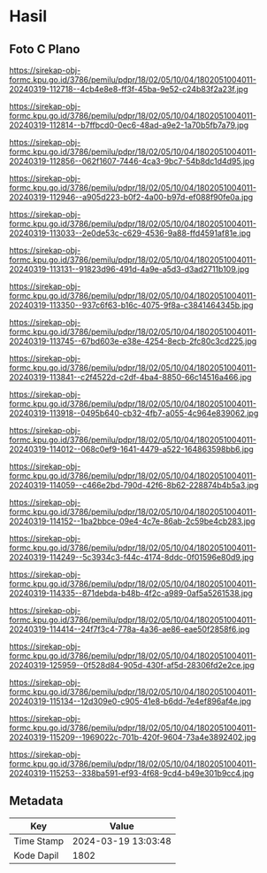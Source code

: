 # Hasil

## Foto C Plano

https://sirekap-obj-formc.kpu.go.id/3786/pemilu/pdpr/18/02/05/10/04/1802051004011-20240319-112718--4cb4e8e8-ff3f-45ba-9e52-c24b83f2a23f.jpg

https://sirekap-obj-formc.kpu.go.id/3786/pemilu/pdpr/18/02/05/10/04/1802051004011-20240319-112814--b7ffbcd0-0ec6-48ad-a9e2-1a70b5fb7a79.jpg

https://sirekap-obj-formc.kpu.go.id/3786/pemilu/pdpr/18/02/05/10/04/1802051004011-20240319-112856--062f1607-7446-4ca3-9bc7-54b8dc1d4d95.jpg

https://sirekap-obj-formc.kpu.go.id/3786/pemilu/pdpr/18/02/05/10/04/1802051004011-20240319-112946--a905d223-b0f2-4a00-b97d-ef088f90fe0a.jpg

https://sirekap-obj-formc.kpu.go.id/3786/pemilu/pdpr/18/02/05/10/04/1802051004011-20240319-113033--2e0de53c-c629-4536-9a88-ffd4591af81e.jpg

https://sirekap-obj-formc.kpu.go.id/3786/pemilu/pdpr/18/02/05/10/04/1802051004011-20240319-113131--91823d96-491d-4a9e-a5d3-d3ad2711b109.jpg

https://sirekap-obj-formc.kpu.go.id/3786/pemilu/pdpr/18/02/05/10/04/1802051004011-20240319-113350--937c6f63-b16c-4075-9f8a-c3841464345b.jpg

https://sirekap-obj-formc.kpu.go.id/3786/pemilu/pdpr/18/02/05/10/04/1802051004011-20240319-113745--67bd603e-e38e-4254-8ecb-2fc80c3cd225.jpg

https://sirekap-obj-formc.kpu.go.id/3786/pemilu/pdpr/18/02/05/10/04/1802051004011-20240319-113841--c2f4522d-c2df-4ba4-8850-66c14516a466.jpg

https://sirekap-obj-formc.kpu.go.id/3786/pemilu/pdpr/18/02/05/10/04/1802051004011-20240319-113918--0495b640-cb32-4fb7-a055-4c964e839062.jpg

https://sirekap-obj-formc.kpu.go.id/3786/pemilu/pdpr/18/02/05/10/04/1802051004011-20240319-114012--068c0ef9-1641-4479-a522-164863598bb6.jpg

https://sirekap-obj-formc.kpu.go.id/3786/pemilu/pdpr/18/02/05/10/04/1802051004011-20240319-114059--c466e2bd-790d-42f6-8b62-228874b4b5a3.jpg

https://sirekap-obj-formc.kpu.go.id/3786/pemilu/pdpr/18/02/05/10/04/1802051004011-20240319-114152--1ba2bbce-09e4-4c7e-86ab-2c59be4cb283.jpg

https://sirekap-obj-formc.kpu.go.id/3786/pemilu/pdpr/18/02/05/10/04/1802051004011-20240319-114249--5c3934c3-f44c-4174-8ddc-0f01596e80d9.jpg

https://sirekap-obj-formc.kpu.go.id/3786/pemilu/pdpr/18/02/05/10/04/1802051004011-20240319-114335--871debda-b48b-4f2c-a989-0af5a5261538.jpg

https://sirekap-obj-formc.kpu.go.id/3786/pemilu/pdpr/18/02/05/10/04/1802051004011-20240319-114414--24f7f3c4-778a-4a36-ae86-eae50f2858f6.jpg

https://sirekap-obj-formc.kpu.go.id/3786/pemilu/pdpr/18/02/05/10/04/1802051004011-20240319-125959--0f528d84-905d-430f-af5d-28306fd2e2ce.jpg

https://sirekap-obj-formc.kpu.go.id/3786/pemilu/pdpr/18/02/05/10/04/1802051004011-20240319-115134--12d309e0-c905-41e8-b6dd-7e4ef896af4e.jpg

https://sirekap-obj-formc.kpu.go.id/3786/pemilu/pdpr/18/02/05/10/04/1802051004011-20240319-115209--1969022c-701b-420f-9604-73a4e3892402.jpg

https://sirekap-obj-formc.kpu.go.id/3786/pemilu/pdpr/18/02/05/10/04/1802051004011-20240319-115253--338ba591-ef93-4f68-9cd4-b49e301b9cc4.jpg


## Metadata

| Key        | Value               |
| ---------- | ------------------- |
| Time Stamp | 2024-03-19 13:03:48 |
| Kode Dapil | 1802                |



